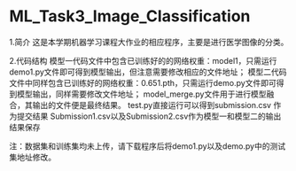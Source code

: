 # ML_Task3_Image_Classification

1.简介
这是本学期机器学习课程大作业的相应程序，主要是进行医学图像的分类。


2.代码结构
模型一代码文件中包含已训练好的的网络权重：model1，只需运行demo1.py文件即可得到模型输出，但注意需要修改相应的文件地址；
模型二代码文件中同样包含已训练好的网络权重：0.651.pth，只需运行demo.py文件即可得到模型输出，同样需要修改文件地址；
model_merge.py文件用于进行模型融合，其输出的文件便是最终结果。
test.py直接运行可以得到submission.csv 作为提交结果
Submission1.csv以及Submission2.csv作为模型一和模型二的输出结果保存


注：数据集和训练集均未上传，请下载程序后将demo1.py以及demo.py中的测试集地址修改。
